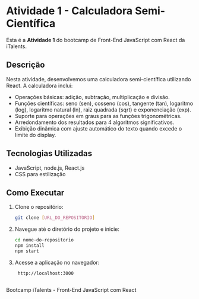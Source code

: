 # Atividade 1 - Calculadora Semi-Científica

Esta é a **Atividade 1** do bootcamp de Front-End JavaScript com React da iTalents.

## Descrição

Nesta atividade, desenvolvemos uma calculadora semi-científica utilizando React. A calculadora inclui:

- Operações básicas: adição, subtração, multiplicação e divisão.
- Funções científicas: seno (sen), cosseno (cos), tangente (tan), logaritmo (log), logaritmo natural (ln), raiz quadrada (sqrt) e exponenciação (exp).
- Suporte para operações em graus para as funções trigonométricas.
- Arredondamento dos resultados para 4 algoritmos significativos.
- Exibição dinâmica com ajuste automático do texto quando excede o limite do display.

## Tecnologias Utilizadas

- JavaScript, node.js, React.js
- CSS para estilização

## Como Executar

1. Clone o repositório:
   ```bash
   git clone [URL_DO_REPOSITÓRIO]


2. Navegue até o diretório do projeto e inicie:
   ```bash
   cd nome-do-repositorio
   npm install
   npm start

3. Acesse a aplicação no navegador:
   ```bash
    http://localhost:3000



Bootcamp iTalents - Front-End JavaScript com React